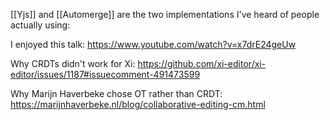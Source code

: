 [[Yjs]] and [[Automerge]] are the two implementations I've heard of people actually using:

I enjoyed this talk: https://www.youtube.com/watch?v=x7drE24geUw

Why CRDTs didn't work for Xi: https://github.com/xi-editor/xi-editor/issues/1187#issuecomment-491473599

Why Marijn Haverbeke chose OT rather than CRDT: https://marijnhaverbeke.nl/blog/collaborative-editing-cm.html